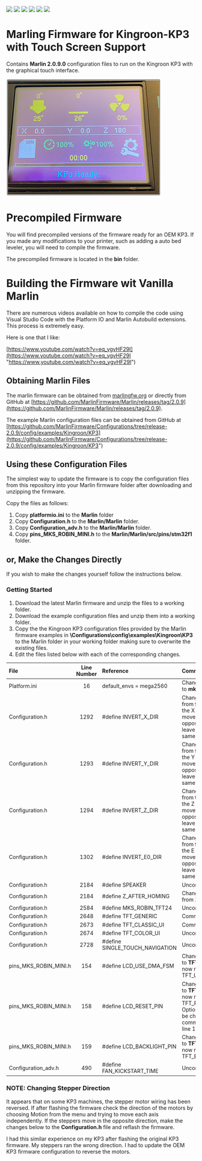 ![](https://img.shields.io/github/v/release/3dp-tech/Kingroon-KP3?style=flat-square)
![](https://img.shields.io/github/release-date/3dp-tech/kingroon-kp3?style=flat-square)
![](https://img.shields.io/github/license/3dp-tech/kingroon-kp3?style=flat-square)
![](https://img.shields.io/github/issues-raw/3dp-tech/kingroon-kp3?style=flat-square)
![](https://img.shields.io/github/repo-size/3dp-tech/kingroon-kp3?style=flat-square)
![](https://img.shields.io/maintenance/yes/2021?style=flat-square)

# Marling Firmware for Kingroon-KP3 with Touch Screen Support
Contains **Marlin 2.0.9.0** configuration files to run on the Kingroon KP3 with the graphical touch interface.

![](https://github.com/3DP-Tech/Kingroon-KP3/raw/main/Images/marlin-info-screen-vsmall.png)

# Precompiled Firmware
You will find precompiled versions of the firmware ready for an OEM KP3. If you made any modifications to your printer, such as adding a auto bed leveler, you will need to compile the firmware.

The precompiled firmware is located in the **bin** folder.

# Building the Firmware wit Vanilla Marlin
There are numerous videos available on how to compile the code using Visual Studio Code with the Platform IO and Marlin Autobuild extensions. This process is extremely easy.

Here is one that I like:

[https://www.youtube.com/watch?v=eq_ygvHF29I](https://www.youtube.com/watch?v=eq_ygvHF29I "https://www.youtube.com/watch?v=eq_ygvHF29I")

## Obtaining Marlin Files
The marlin firmware can be obtained from [marlingfw.org](https://marlingfw.org "marlingfw.org") or directly from GitHub at [https://github.com/MarlinFirmware/Marlin/releases/tag/2.0.9](https://github.com/MarlinFirmware/Marlin/releases/tag/2.0.9).

The example Marlin configuration files can be obtained from GitHub at [https://github.com/MarlinFirmware/Configurations/tree/release-2.0.9/config/examples/Kingroon/KP3](https://github.com/MarlinFirmware/Configurations/tree/release-2.0.9/config/examples/Kingroon/KP3")

## Using these Configuration Files
The simplest way to update the firmware is to copy the configuration files from this repository into your Marlin firmware folder after downloading and unzipping the firmware.

Copy the files as follows:
1. Copy **platformio.ini** to the **Marlin** folder
2. Copy **Configuration.h** to the **Marlin/Marlin** folder.
3. Copy **Configuration_adv.h** to the **Marlin/Marlin** folder.
4. Copy **pins_MKS_ROBIN_MINI.h** to the **Marlin/Marlin/src/pins/stm32f1** folder.

## or, Make the Changes Directly
If you wish to make the changes yourself follow the instructions below.
### Getting Started
1. Download the latest Marlin firmware and unzip the files to a working folder.
2. Download the example configuration files and unzip them into a working folder.
3. Copy the the Kingroon KP3 configuration files provided by the Marlin firmware examples in **\Configurations\config\examples\Kingroon\KP3** to the Marlin folder in your working folder making sure to overwrite the existing files.
4. Edit the files listed below with each of the corresponding changes.

|File|Line Number|Reference|Comment|
|:-|:-:|:-|:-|
|Platform.ini|16|default_envs = mega2560|Change **mega2560** to **mks_robin_mini**|
|Configuration.h|1292|#define INVERT_X_DIR|Change the value from **false** to **true**. If the X stepper motor moves in the opposite direction leave this value the same.|
|Configuration.h|1293|#define INVERT_Y_DIR|Change the value from **false** to **true**. If the Y stepper motor moves in the opposite direction leave this value the same.|
|Configuration.h|1294|#define INVERT_Z_DIR|Change the value from **true** to **false**. If the Z stepper motor moves in the opposite direction leave this value the same.|
|Configuration.h|1302|#define INVERT_E0_DIR|Change the value from **false** to **true**. If the E stepper motor moves in the opposite direction leave this value the same.|
|Configuration.h|2184|#define SPEAKER|Uncomment this line|
|Configuration.h|2184|#define Z_AFTER_HOMING|Change the value from **10** to **5**.|
|Configuration.h|2584|#define MKS_ROBIN_TFT24|Uncomment this line|
|Configuration.h|2648|#define TFT_GENERIC|Comment this line|
|Configuration.h|2673|#define TFT_CLASSIC_UI|Comment this line|
|Configuration.h|2674|#define TFT_COLOR_UI|Uncomment this line|
|Configuration.h|2728|#define SINGLE_TOUCH_NAVIGATION|Uncomment this line|
|pins_MKS_ROBIN_MINI.h|154|#define LCD_USE_DMA_FSM|Change the text **LCD** to **TFT** so the line now reads #define TFT_USE_DMA_FSM|
|pins_MKS_ROBIN_MINI.h|158|#define LCD_RESET_PIN|Change the text **LCD** to **TFT** so the line now reads #define TFT_RESET_PIN. Optionally this can be changed in the comment found on line 147.|
|pins_MKS_ROBIN_MINI.h|159|#define LCD_BACKLIGHT_PIN|Change the text **LCD** to **TFT** so the line now reads #define TFT_BACKLIGHT_PIN|
|Configuration_adv.h|490|#define FAN_KICKSTART_TIME|Uncomment this line|

### NOTE: Changing Stepper Direction
It appears that on some KP3 machines, the stepper motor wiring has been reversed. If after flashing the firmware check the direction of the motors by choosing Motion from the menu and trying to move each axis independently. If the steppers move in the opposite direction, make the changes below to the **Configuration.h** file and reflash the firmware.

I had this similar experience on my KP3 after flashing the original KP3 firmware. My steppers ran the wrong direction. I had to update the OEM KP3 firmware configuration to reverse the motors.
